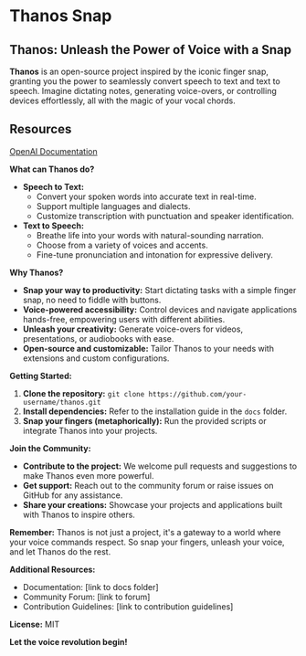 # Thanos Snap

## Thanos: Unleash the Power of Voice with a Snap

**Thanos** is an open-source project inspired by the iconic finger snap, granting you the power to seamlessly convert speech to text and text to speech. Imagine dictating notes, generating voice-overs, or controlling devices effortlessly, all with the magic of your vocal chords.

## Resources
[OpenAI Documentation](https://platform.openai.com/docs/guides/text-to-speech)

**What can Thanos do?**

* **Speech to Text:** 
    * Convert your spoken words into accurate text in real-time.
    * Support multiple languages and dialects.
    * Customize transcription with punctuation and speaker identification.
* **Text to Speech:**
    * Breathe life into your words with natural-sounding narration.
    * Choose from a variety of voices and accents.
    * Fine-tune pronunciation and intonation for expressive delivery.

**Why Thanos?**

* **Snap your way to productivity:** Start dictating tasks with a simple finger snap, no need to fiddle with buttons.
* **Voice-powered accessibility:** Control devices and navigate applications hands-free, empowering users with different abilities.
* **Unleash your creativity:** Generate voice-overs for videos, presentations, or audiobooks with ease.
* **Open-source and customizable:** Tailor Thanos to your needs with extensions and custom configurations.

**Getting Started:**

1. **Clone the repository:** `git clone https://github.com/your-username/thanos.git`
2. **Install dependencies:** Refer to the installation guide in the `docs` folder.
3. **Snap your fingers (metaphorically):** Run the provided scripts or integrate Thanos into your projects.

**Join the Community:**

* **Contribute to the project:** We welcome pull requests and suggestions to make Thanos even more powerful.
* **Get support:** Reach out to the community forum or raise issues on GitHub for any assistance.
* **Share your creations:** Showcase your projects and applications built with Thanos to inspire others.

**Remember:** Thanos is not just a project, it's a gateway to a world where your voice commands respect. So snap your fingers, unleash your voice, and let Thanos do the rest.

**Additional Resources:**

* Documentation: [link to docs folder]
* Community Forum: [link to forum]
* Contribution Guidelines: [link to contribution guidelines]

**License:** MIT

**Let the voice revolution begin!**
